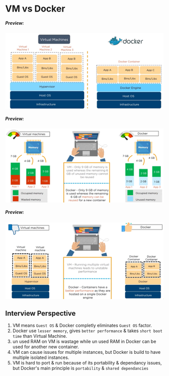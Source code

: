 # VM vs Docker  
##### Preview:  
![](../Z_Photos/019.png)   
##### Preview:  
![](../Z_Photos/027.png)   
##### Preview:  
![](../Z_Photos/028.png)   

## Interview Perspective  
1. VM means `Guest OS` & Docker completly eliminates `Guest OS` factor.  
2. Docker use `lesser memory`, gives `better performance` & takes `short boot time` than Virtual Machine.  
3. un used RAM on VM is wastage while un used RAM in Docker can be used for another new container.  
4. VM can cause issues for multiple instances, but Docker is build to have multiple isolated instances.  
5. VM is hard to port & run because of its portability & dependancy issues, but Docker's main principle is `portability` & `shared dependancies`